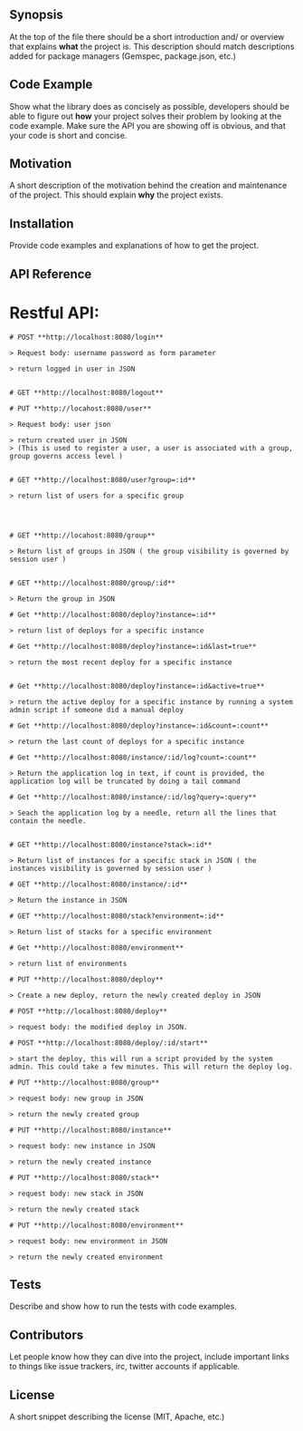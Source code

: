 ## Synopsis

At the top of the file there should be a short introduction and/ or overview that explains **what** the project is. This description should match descriptions added for package managers (Gemspec, package.json, etc.)

## Code Example

Show what the library does as concisely as possible, developers should be able to figure out **how** your project solves their problem by looking at the code example. Make sure the API you are showing off is obvious, and that your code is short and concise.

## Motivation

A short description of the motivation behind the creation and maintenance of the project. This should explain **why** the project exists.

## Installation

Provide code examples and explanations of how to get the project.

## API Reference

# Restful API:

```
# POST **http://localhost:8080/login**

> Request body: username password as form parameter

> return logged in user in JSON


# GET **http://localhost:8080/logout**

# PUT **http://locahost:8080/user**

> Request body: user json

> return created user in JSON
> (This is used to register a user, a user is associated with a group, group governs access level )


# GET **http://localhost:8080/user?group=:id**

> return list of users for a specific group




# GET **http://locahost:8080/group**

> Return list of groups in JSON ( the group visibility is governed by session user )


# GET **http://localhost:8080/group/:id**

> Return the group in JSON

# Get **http://localhost:8080/deploy?instance=:id**

> return list of deploys for a specific instance

# Get **http://localhost:8080/deploy?instance=:id&last=true**

> return the most recent deploy for a specific instance


# Get **http://localhost:8080/deploy?instance=:id&active=true**

> return the active deploy for a specific instance by running a system admin script if someone did a manual deploy

# Get **http://localhost:8080/deploy?instance=:id&count=:count**

> return the last count of deploys for a specific instance

# Get **http://localhost:8080/instance/:id/log?count=:count**

> Return the application log in text, if count is provided, the application log will be truncated by doing a tail command

# Get **http://localhost:8080/instance/:id/log?query=:query**

> Seach the application log by a needle, return all the lines that contain the needle.


# GET **http://localhost:8080/instance?stack=:id**

> Return list of instances for a specific stack in JSON ( the instances visibility is governed by session user )

# GET **http://localhost:8080/instance/:id**

> Return the instance in JSON

# GET **http://localhost:8080/stack?environment=:id**

> Return list of stacks for a specific environment

# Get **http://localhost:8080/environment**

> return list of environments

# PUT **http://localhost:8080/deploy**

> Create a new deploy, return the newly created deploy in JSON

# POST **http://localhost:8080/deploy**

> request body: the modified deploy in JSON.

# POST **http://localhost:8080/deploy/:id/start**

> start the deploy, this will run a script provided by the system admin. This could take a few minutes. This will return the deploy log.

# PUT **http://localhost:8080/group**

> request body: new group in JSON

> return the newly created group

# PUT **http://localhost:8080/instance**

> request body: new instance in JSON

> return the newly created instance

# PUT **http://localhost:8080/stack**

> request body: new stack in JSON

> return the newly created stack

# PUT **http://localhost:8080/environment**

> request body: new environment in JSON

> return the newly created environment

```

## Tests

Describe and show how to run the tests with code examples.

## Contributors

Let people know how they can dive into the project, include important links to things like issue trackers, irc, twitter accounts if applicable.

## License

A short snippet describing the license (MIT, Apache, etc.)